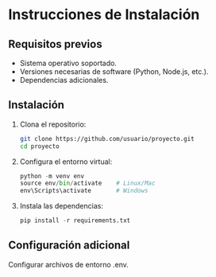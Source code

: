 # Instrucciones de Instalación

## Requisitos previos
- Sistema operativo soportado.
- Versiones necesarias de software (Python, Node.js, etc.).
- Dependencias adicionales.

## Instalación
1. Clona el repositorio:
   ```bash
   git clone https://github.com/usuario/proyecto.git
   cd proyecto
    ```
2. Configura el entorno virtual:
    ```python
    python -m venv env
    source env/bin/activate    # Linux/Mac
    env\Scripts\activate       # Windows
    ```
3. Instala las dependencias:
    ```python
    pip install -r requirements.txt
    ```

## Configuración adicional
Configurar archivos de entorno .env.






